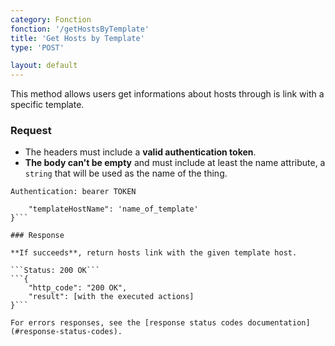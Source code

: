 ```yaml
---
category: Fonction
fonction: '/getHostsByTemplate'
title: 'Get Hosts by Template'
type: 'POST'

layout: default
---
```


This method allows users get informations about hosts through is link with a specific template.

### Request

* The headers must include a **valid authentication token**.
* **The body can't be empty** and must include at least the name attribute, a `string` that will be used as the name of the thing.

```Authentication: bearer TOKEN```
```{
    "templateHostName": 'name_of_template'
}```

### Response

**If succeeds**, return hosts link with the given template host.

```Status: 200 OK```
```{
    "http_code": "200 OK", 
    "result": [with the executed actions]
}```

For errors responses, see the [response status codes documentation](#response-status-codes).
